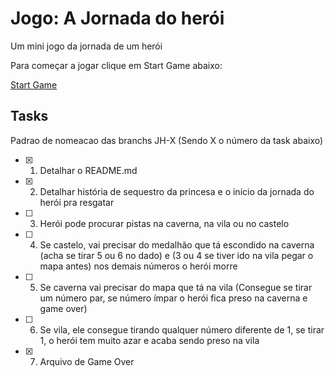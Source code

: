 # Jogo: A Jornada do herói

Um mini jogo da jornada de um herói

Para começar a jogar clique em Start Game abaixo:

[Start Game](introducao.md)

## Tasks

Padrao de nomeacao das branchs JH-X (Sendo X o número da task abaixo)

- [x] 1. Detalhar o README.md
- [x] 2. Detalhar história de sequestro da princesa e o início da jornada do herói pra resgatar
- [ ] 3. Herói pode procurar pistas na caverna, na vila ou no castelo
- [ ] 4. Se castelo, vai precisar do medalhão que tá escondido na caverna (acha se tirar 5 ou 6 no dado) e (3 ou 4 se tiver ido na vila pegar o mapa antes) nos demais números o herói morre
- [ ] 5. Se caverna vai precisar do mapa que tá na vila (Consegue se tirar um número par, se número ímpar o herói fica preso na caverna e game over) 
- [ ] 6. Se vila, ele consegue tirando qualquer número diferente de 1, se tirar 1, o herói tem muito azar e acaba sendo preso na vila
- [x] 7. Arquivo de Game Over

